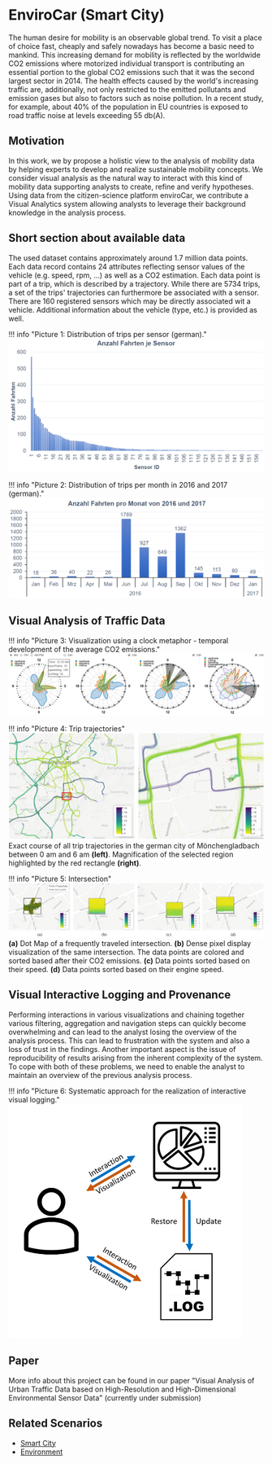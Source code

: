 # EnviroCar (Smart City)

The human desire for mobility is an observable global trend. To visit a place of choice fast, cheaply and safely
nowadays has become a basic need to mankind. This increasing demand for mobility is reflected by the worldwide CO2
emissions where motorized individual transport is contributing an essential portion to the global CO2 emissions such
that it was the second largest sector in 2014. The health effects caused by the world's increasing traffic are,
additionally, not only restricted to the emitted pollutants and emission gases but also to factors such as noise
pollution. In a recent study, for example, about 40% of the population in EU countries is exposed to road traffic noise
at levels exceeding 55 db(A).

## Motivation

In this work, we by propose a holistic view to the analysis of mobility data by helping experts to develop and realize
sustainable mobility concepts. We consider visual analysis as the natural way to interact with this kind of mobility
data supporting analysts to create, refine and verify hypotheses. Using data from the citizen-science platform
enviroCar, we contribute a Visual Analytics system allowing analysts to leverage their background knowledge in the
analysis process.

## Short section about available data

The used dataset contains approximately around 1.7 million data points. Each data record contains 24 attributes
reflecting sensor values of the vehicle (e.g. speed, rpm, ...) as well as a CO2 estimation. Each data point is part of a
trip, which is described by a trajectory. While there are 5734 trips, a set of the trips' trajectories can furthermore
be associated with a sensor. There are 160 registered sensors which may be directly associated wit a vehicle. Additional
information about the vehicle (type, etc.) is provided as well.

!!! info "Picture 1: Distribution of trips per sensor (german)."
    ![Trips per sensor](trips-per-sensor.png)


!!! info "Picture 2: Distribution of trips per month in 2016 and 2017 (german)."
    ![Trips per month](trips-per-month.png)


## Visual Analysis of Traffic Data

!!! info "Picture 3: Visualization using a clock metaphor - temporal development of the average CO2 emissions."
    ![Clock View](clockview.png)

!!! info "Picture 4: Trip trajectories"
    ![Trajectories](trajectories.png)
    Exact course of all trip trajectories in the german city of Mönchengladbach between 0 am and 6 am **(left)**.
    Magnification of the selected region highlighted by the red rectangle **(right)**.

!!! info "Picture 5: Intersection"
    ![Dot Maps](dotmaps.png)
    **(a)** Dot Map of a frequently traveled intersection.
    **(b)** Dense pixel display visualization of the same intersection.
        The data points are colored and sorted based after their CO2 emissions.
    **(c)** Data points sorted based on their speed.
    **(d)** Data points sorted based on their engine speed.

## Visual Interactive Logging and Provenance

Performing interactions in various visualizations and chaining together various filtering, aggregation and navigation
steps can quickly become overwhelming and can lead to the analyst losing the overview of the analysis process. This can
lead to frustration with the system and also a loss of trust in the findings. Another important aspect is the issue of
reproducibility of results arising from the inherent complexity of the system. To cope with both of these problems, we
need to enable the analyst to maintain an overview of the previous analysis process.

!!! info "Picture 6: Systematic approach for the realization of interactive visual logging."
    ![Systematic Logging](systematic-logging.png)

## Paper

More info about this project can be found in our paper "Visual Analysis of Urban Traffic Data based on High-Resolution
and High-Dimensional Environmental Sensor Data" (currently under submission)
    
## Related Scenarios

  - [Smart City](../../scenarios/smartcity)
  - [Environment](../../scenarios/environment)
